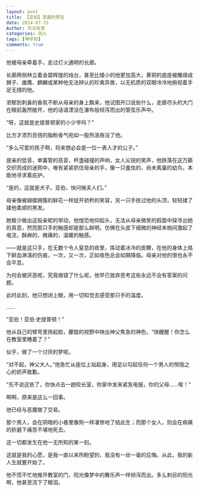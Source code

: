 ```yaml
---
layout: post
title: 【亚伯】恶魔的预言
date: 2014-07-31
Author: 司马写意
categories: 同人
tags: [神学校]
comments: true
---
```


他被母亲牵着手，走过灯火通明的长廊。

长廊两侧林立着金碧辉煌的烛台，甚至比矮小的他更加高大，黄铜的底座被雕琢成狮子、雄鹰、麒麟或某种他无法辨认的珍禽异兽，以无机质的双眼冷冷地俯视着手足无措的他。

浓郁到刺鼻的香氛不断从母亲的身上飘来，他试图开口说些什么，走廊尽头的大门在眼前轰然敞开，他的话语湮没在瀑布般倾泻而出的管弦乐声中。

“呀，这就是史提普顿家的小少爷吗？”

比方才浓烈百倍的脂粉香气宛如一股热浪吞没了他。

“多么可爱的孩子啊，将来想必会是一位一表人才的公子。”

提亲的低音，单簧管的高音，杯盏碰撞的声响，女人尖锐的笑声，他跌落在这万籁交织而成的迷网中，唯有紧紧抓住母亲的手，像一只羞怯的、尚未离巢的幼鸟，本能地寻求着庇护。

“是的，这就是犬子。亚伯，快问候夫人们。”

母亲像被蝴蝶拥簇的鲜花一样绽开骄矜的笑容，另一只手抚过他的头顶，轻轻揉了揉他柔顺的黑发。

她极少做出这般亲昵的举动，他惶恐地仰起头，无法从母亲微笑的假面中探寻出她的真意，然而那只手的触感却是那么鲜明，仿佛在头皮下细微的神经末梢间激起了电流，酥麻的，微痛的，温暖的触感。

——就是这只手，在无数个令人窒息的夜里，挥动着冰冷的皮鞭，在他的身体上烙下鲜血淋漓的伤痕，一次，又一次，正如夜色总会如期降临，母亲对他的恨也永不会平息。

为何会被厌恶呢，究竟做错了什么呢，他早已放弃思考这些永远不会有答案的问题。

此时此刻，他只想闭上眼，用一切知觉去感受那只手的温度。

……

“亚伯！亚伯·史提普顿！”

他从自己的臂弯里扬起脸，朦胧的视野中映出神父焦急的神色，“快醒醒！你怎么在教室里睡着了？”

似乎，做了一个讨厌的梦呢。

“对不起，神父大人。”他急忙从座位上站起身，用足以勾起任何一个男人的恻隐之心的娇声致歉。

“先不说这些了，你快点去一趟校长室，你家中发来紧急电报，你的父母……唉！”

啊啊，原来是这么一回事。

他已经与恶魔做了交易。

那个男人，会在阴暗的小巷里像狗一样凄惨地了结此生；而那个女人，则会在病痛的折磨下痛苦不堪地死去。

这一切都发生在他一无所知的某一刻。

这就是我的心愿，是我一直以来所盼望的，我没有一丝一毫的后悔。从此，我的新人生就要开始了。

他不慌不忙地推开教室的门，阳光像梦中的舞乐声一样倾泻而出。多么刺目的阳光啊，他甚至流下了眼泪。
